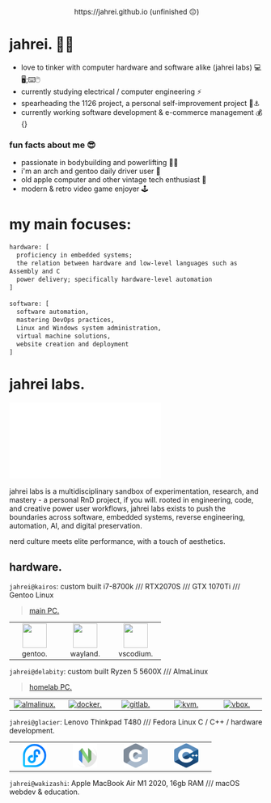 <p align="center">
  https://jahrei.github.io (unfinished 😔)
</p>

# jahrei. 👋🏼
+ love to tinker with computer hardware and software alike (jahrei labs) 💻🖥;⌨🖱
+ currently studying electrical / computer engineering ⚡️ 
+ spearheading the 1126 project, a personal self-improvement project 🔱⚓️
+ currently working software development & e-commerce management 💰{}



### fun facts about me 😎
* passionate in bodybuilding and powerlifting 💪🏼
* i'm an arch and gentoo daily driver user 🐧
* old apple computer and other vintage tech enthusiast 💾
* modern & retro video game enjoyer 🕹 

# my main focuses:
```
hardware: [
  proficiency in embedded systems;
  the relation between hardware and low-level languages such as Assembly and C
  power delivery; specifically hardware-level automation
] 

software: [
  software automation,
  mastering DevOps practices,
  Linux and Windows system administration,
  virtual machine solutions,
  website creation and deployment
]
```

# jahrei labs.
<img src="https://github.com/jahrei/jahrei/blob/ade9d1fcd677608449f4f76b99d0f0beb4115137/jl-logo-new-white.png" height="150" alt="" />

jahrei labs is a multidisciplinary sandbox of experimentation, research, and mastery - a personal RnD project, if you will. rooted in engineering, code, and creative power user workflows, jahrei labs exists to push the boundaries across software, embedded systems, reverse engineering, automation, AI, and digital preservation. 

nerd culture meets elite performance, with a touch of aesthetics.

## hardware.
<!-- TODO: Why not just compile a screencap of neofetch from each desktop? -->
`jahrei@kairos`: custom built i7-8700k /// RTX2070S /// GTX 1070Ti /// Gentoo Linux
> [main PC.](https://github.com/jahrei/kairos)
<table>
  <tr>
    <td align="center" width="86">
      <a href="#macropower-tech">
        <img src="https://cdn0.iconfinder.com/data/icons/flat-round-system/512/gentoo-512.png" width="48" height="48" alt="" />
      </a>
      <br>gentoo.
    </td>
<!--     <td align="center" width="86">
      <a href="#macropower-tech">
        <img src="https://encrypted-tbn0.gstatic.com/images?q=tbn:ANd9GcTStCfpN-J9a8Y0Bptyon6wff4MNr8Sv2NhQQ&s" width="48" height="48" alt="" />
      </a>
      <br>hyprland.
    </td> -->
    <td align="center" width="86">
      <a href="#macropower-tech">
        <img src="https://icons.iconarchive.com/icons/papirus-team/papirus-apps/512/wayland-icon.png" width="48" height="48" alt="" />
      </a>
      <br>wayland.
    </td>
    <td align="center" width="86">
      <a href="#macropower-tech">
        <img src="https://user-images.githubusercontent.com/57955862/229143220-d9c01168-1e38-4093-88d2-3a4ac251bb2b.png" width="48" height="48" alt="" />
      </a>
      <br>vscodium.
    </td>
  </tr>
</table>


`jahrei@delabity`: custom built Ryzen 5 5600X /// AlmaLinux
> [homelab PC.](https://github.com/jahrei/delabity)

 <table>
    <tr>
      <td align="center" width="86">
        <a href="#section">
          <img src="https://almalinux.org/board/default.png" alt="almalinux." title="almalinux." width="50"/>
        </a>
        <br>
      </td>
      <td align="center" width="86">
        <a href="#section">
          <img src="https://cdn-icons-png.flaticon.com/512/919/919853.png" alt="docker." title="docker." width="50"/>
        </a>
        <br>
      </td>
      <td align="center" width="86">
        <a href="#section">
          <img src="https://cdn-icons-png.flaticon.com/128/5968/5968853.png" alt="gitlab." title="gitlab." width="50"/>
        </a>
        <br>
      </td>
      <td align="center" width="86">
        <a href="#section">
          <img src="https://upload.wikimedia.org/wikipedia/commons/thumb/3/35/Tux.svg/1200px-Tux.svg.png" alt="kvm." title="kvm." width="50"/>
        </a>
        <br>
      </td>
      <td align="center" width="86">
        <a href="#section">
          <img src="https://upload.wikimedia.org/wikipedia/commons/d/d5/Virtualbox_logo.png" alt="vbox." title="vbox." width="50"/>
        </a>
        <br>
      </td>  
    </tr>
 </table>

`jahrei@glacier`: Lenovo Thinkpad T480 /// Fedora Linux
C / C++ / hardware development.


<table>
  <tr>
    <td align="center" width="86">
      <a href="#macropower-tech">
        <img src="./glacier-icons/fedora.svg" width="48" height="48" alt="fedora." />
      </a>
      <br>
    </td>
    <td align="center" width="86">
      <a href="#macropower-tech">
        <img src="./glacier-icons/neovim.svg" width="48" height="48" alt="neovim" />
      </a>
      <br>
    </td>
    <td align="center" width="86">
      <a href="#macropower-tech">
        <img src="./glacier-icons/c-letter.svg" width="48" height="48" alt="C" />
      </a>
      <br>
    </td>
    <td align="center" width="86">
      <a href="#macropower-tech">
        <img src="./glacier-icons/cpp.svg" width="48" height="48" alt="C++" />
      </a>
      <br>
    </td>
  </tr>
</table>

`jahrei@wakizashi`: Apple MacBook Air M1 2020, 16gb RAM /// macOS
webdev & education.
<!--
```
personal PC: kairos 

embedded dev: C lang / kicad / other stuff here

automation: python 

homelab / sysadmin: delabity / almalinux / docker / nginx / CodeLlama 34b

webdev: stuff
```
--!>
<!-- table code taken from MacroPower -->
<!--
<table>
  <tr>
    <td align="center" width="96">
      <a href="#macropower-tech">
        <img src="./img/go-flat.svg" width="48" height="48" alt="C" />
      </a>
      <br>C
    </td>
    <td align="center" width="96">
      <a href="#macropower-tech">
        <img src="./img/python-original.svg" width="48" height="48" alt="Python" />
      </a>
      <br>Python
    </td>
    <td align="center" width="96">
      <a href="#macropower-tech">
        <img src="https://jsonnet.org/img/isologo.svg" width="48" height="48" alt="Jsonnet" />
      </a>
      <br>Jsonnet
    </td>
    <td align="center" width="96">
      <a href="#macropower-tech">
        <img src="./img/typescript-original.svg" width="48" height="48" alt="TypeScript" />
      </a>
      <br>TypeScript
    </td>
    <td align="center" width="96">
      <a href="#macropower-tech" >
        <img src="https://raw.githubusercontent.com/cncf/artwork/master/projects/kubernetes/icon/color/kubernetes-icon-color.svg" width="48" height="48" alt="Kubernetes" />
      </a>
      <br>Kubernetes
    </td>
    <td align="center" width="96"> 
      <a href="#macropower-tech" >
        <img src="./img/docker-original.svg" width="48" height="48" alt="Docker" />
      </a>
      <br>Docker
    </td>
    <td align="center"  width="96">
      <a href="#macropower-tech">
        <img src="./img/debian-original.svg" width="48" height="48" alt="Debian" />
      </a>
      <br>Debian
    </td>
    <td align="center" width="96">
      <a href="#macropower-tech" >
        <img src="https://raw.githubusercontent.com/grafana/grafana/master/public/img/grafana_icon.svg" width="48" height="48" alt="Grafana" />
      </a>
      <br>Grafana
    </td>
  </tr>
</table>
-->




